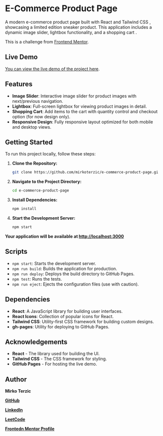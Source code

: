 # E-Commerce Product Page

A modern e-commerce product page built with React and Tailwind CSS , showcasing a limited edition sneaker product. This application includes a dynamic image slider, lightbox functionality, and a shopping cart . 

This is a challenge from [Frontend Mentor](https://www.frontendmentor.io/challenges/ecommerce-product-page-UPsZ9MJp6).

## Live Demo

 [You can view the live demo of the project here](https://mirkoterzic.github.io/e-commerce-product-page).

## Features

- **Image Slider**: Interactive image slider for product images with next/previous navigation.
- **Lightbox**: Full-screen lightbox for viewing product images in detail.
- **Shopping Cart**: Add items to the cart with quantity control and checkout option (for now design only).
- **Responsive Design**: Fully responsive layout optimized for both mobile and desktop views.

## Getting Started

To run this project locally, follow these steps:

1. **Clone the Repository:**

   ```bash
   git clone https://github.com/mirkoterzic/e-commerce-product-page.git
2. **Navigate to the Project Directory:**

   ```bash
   cd e-commerce-product-page

3. **Install Dependencies:**

   ```bash
   npm install

4. **Start the Development Server:**

   ```bash
   npm start


  **Your application will be available at [http://localhost:3000](http://localhost:3000)**

  ## Scripts

- `npm start`: Starts the development server.
- `npm run build`: Builds the application for production.
- `npm run deploy`: Deploys the build directory to GitHub Pages.
- `npm test`: Runs the tests.
- `npm run eject`: Ejects the configuration files (use with caution).

## Dependencies

- **React**: A JavaScript library for building user interfaces.
- **React Icons**: Collection of popular icons for React.
- **Tailwind CSS**: Utility-first CSS framework for building custom designs.
- **gh-pages**: Utility for deploying to GitHub Pages.



## Acknowledgements

- **React** - The library used for building the UI.
- **Tailwind CSS** - The CSS framework for styling.
- **GitHub Pages** - For hosting the live demo.

## Author

**Mirko Terzic**

**<a href="https://github.com/mirkoterzic" target="_blank">GitHub</a>**

**<a href="https://www.linkedin.com/in/mirkoterzic/" target="_blank">LinkedIn</a>**

**<a href="https://leetcode.com/u/mirko_terzic/" target="_blank">LeetCode</a>**

**<a href="https://www.frontendmentor.io/profile/mirkoterzic" target="_blank">Frontedn Mentor Profile</a>**




   
